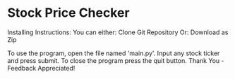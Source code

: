 
# Stock Price Checker

Installing Instructions:
  You can either: Clone Git Repository
  Or: Download as Zip

To use the program, open the file named 'main.py'. 
Input any stock ticker and press submit. 
To close the program press the quit button. 
Thank You - Feedback Appreciated!
